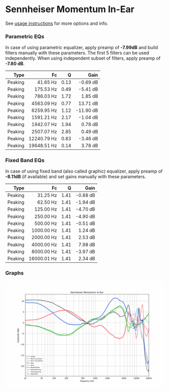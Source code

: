 # Sennheiser Momentum In-Ear
See [usage instructions](https://github.com/jaakkopasanen/AutoEq#usage) for more options and info.

### Parametric EQs
In case of using parametric equalizer, apply preamp of **-7.99dB** and build filters manually
with these parameters. The first 5 filters can be used independently.
When using independent subset of filters, apply preamp of **-7.80 dB**.

| Type    | Fc          |    Q | Gain      |
|--------:|------------:|-----:|----------:|
| Peaking | 41.65 Hz    | 0.13 | -0.69 dB  |
| Peaking | 175.53 Hz   | 0.49 | -5.41 dB  |
| Peaking | 786.03 Hz   | 1.72 | 1.85 dB   |
| Peaking | 4563.09 Hz  | 0.77 | 13.71 dB  |
| Peaking | 6259.95 Hz  | 1.12 | -11.90 dB |
| Peaking | 1591.21 Hz  | 2.17 | -1.04 dB  |
| Peaking | 1942.07 Hz  | 1.94 | 0.78 dB   |
| Peaking | 2507.07 Hz  | 2.85 | 0.49 dB   |
| Peaking | 12240.79 Hz | 0.83 | -3.46 dB  |
| Peaking | 19648.51 Hz | 0.14 | 3.78 dB   |

### Fixed Band EQs
In case of using fixed band (also called graphic) equalizer, apply preamp of **-8.11dB**
(if available) and set gains manually with these parameters.

| Type    | Fc          |    Q | Gain     |
|--------:|------------:|-----:|---------:|
| Peaking | 31.25 Hz    | 1.41 | -0.88 dB |
| Peaking | 62.50 Hz    | 1.41 | -1.94 dB |
| Peaking | 125.00 Hz   | 1.41 | -4.70 dB |
| Peaking | 250.00 Hz   | 1.41 | -4.90 dB |
| Peaking | 500.00 Hz   | 1.41 | -0.51 dB |
| Peaking | 1000.00 Hz  | 1.41 | 1.24 dB  |
| Peaking | 2000.00 Hz  | 1.41 | 2.53 dB  |
| Peaking | 4000.00 Hz  | 1.41 | 7.98 dB  |
| Peaking | 8000.00 Hz  | 1.41 | -3.97 dB |
| Peaking | 16000.01 Hz | 1.41 | 2.34 dB  |

### Graphs
![](./Sennheiser%20Momentum%20In-Ear.png)